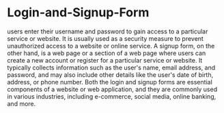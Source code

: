 # Login-and-Signup-Form
users enter their username and password to gain access to a particular service or website. It is usually used as a security measure to prevent unauthorized access to a website or online service.  A signup form, on the other hand, is a web page or a section of a web page where users can create a new account or register for a particular service or website. It typically collects information such as the user's name, email address, and password, and may also include other details like the user's date of birth, address, or phone number.  Both the login and signup forms are essential components of a website or web application, and they are commonly used in various industries, including e-commerce, social media, online banking, and more.
